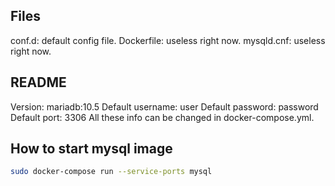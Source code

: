 ## Files
conf.d: default config file.
Dockerfile: useless right now.
mysqld.cnf: useless right now.

## README
Version: mariadb:10.5
Default username: user
Default password: password
Default port: 3306
All these info can be changed in docker-compose.yml.

## How to start mysql image
```bash
sudo docker-compose run --service-ports mysql
```
